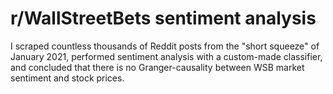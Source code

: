 # r/WallStreetBets sentiment analysis
I scraped countless thousands of Reddit posts from the "short squeeze" of January 2021, performed sentiment analysis with a custom-made classifier, and concluded that there is no Granger-causality between WSB market sentiment and stock prices.
